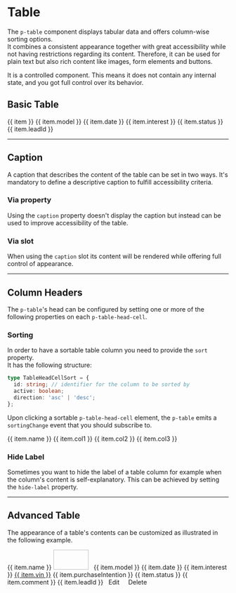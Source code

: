 # Table

The `p-table` component displays tabular data and offers column-wise sorting options.  
It combines a consistent appearance together with great accessibility while not having restrictions regarding its content.
Therefore, it can be used for plain text but also rich content like images, form elements and buttons.

It is a controlled component. This means it does not contain any internal state, and you got full control over its behavior.

## Basic Table

<PlaygroundStatic :frameworks="basic">
  <p-table ref="tableBasic">
    <p-table-head>
      <p-table-head-row>
        <p-table-head-cell v-for="(item, index) in headBasic" :key="index">{{ item }}</p-table-head-cell>
      </p-table-head-row>
    </p-table-head>
    <p-table-body>
      <p-table-row v-for="(item, index) in dataBasic" :key="index">
        <p-table-cell>{{ item.model }}</p-table-cell>
        <p-table-cell>{{ item.date }}</p-table-cell>
        <p-table-cell>{{ item.interest }}</p-table-cell>
        <p-table-cell>{{ item.status }}</p-table-cell>
        <p-table-cell>{{ item.leadId }}</p-table-cell>
      </p-table-row>
    </p-table-body>
  </p-table>
</PlaygroundStatic>

---

## Caption

A caption that describes the content of the table can be set in two ways. 
It's mandatory to define a descriptive caption to fulfill accessibility criteria.

### Via property

Using the `caption` property doesn't display the caption but instead can be used to improve accessibility of the table.  

<Playground :markup="captionProperty"></Playground>

### Via slot

When using the `caption` slot its content will be rendered while offering full control of appearance.  

<Playground :markup="captionSlot"></Playground>

---

## Column Headers

The `p-table`'s head can be configured by setting one or more of the following properties on each `p-table-head-cell`.

### Sorting

In order to have a sortable table column you need to provide the `sort` property.  
It has the following structure:

```ts
type TableHeadCellSort = {
  id: string; // identifier for the column to be sorted by
  active: boolean;
  direction: 'asc' | 'desc';
};
```

Upon clicking a sortable `p-table-head-cell` element, the `p-table` emits a `sortingChange` event that you should subscribe to.

<PlaygroundStatic :frameworks="sorting">
  <p-table ref="tableSorting">
    <p-table-head>
      <p-table-head-row>
        <p-table-head-cell v-for="(item, index) in headSorting" :key="index" ref="headCellsSorting">{{ item.name }}</p-table-head-cell>
      </p-table-head-row>
    </p-table-head>
    <p-table-body>
      <p-table-row v-for="(item, index) in dataSorting" :key="index">
        <p-table-cell>{{ item.col1 }}</p-table-cell>
        <p-table-cell>{{ item.col2 }}</p-table-cell>
        <p-table-cell>{{ item.col3 }}</p-table-cell>
      </p-table-row>
    </p-table-body>
  </p-table>
</PlaygroundStatic>

### Hide Label

Sometimes you want to hide the label of a table column for example when the column's content is self-explanatory. This can be achieved by setting the `hide-label` property.

<Playground :markup="hideLabel"></Playground>

---

## Advanced Table

The appearance of a table's contents can be customized as illustrated in the following example. 

<PlaygroundStatic :frameworks="advanced">
  <p-table ref="tableAdvanced">
    <p-table-head>
      <p-table-head-row>
        <p-table-head-cell v-for="(item, index) in headAdvanced" :key="index" ref="headCellsAdvanced">{{ item.name }}</p-table-head-cell>
      </p-table-head-row>
    </p-table-head>
    <p-table-body>
      <p-table-row v-for="(item, index) in dataAdvanced" :key="index">
        <p-table-cell>
          <p-flex>
            <p-flex-item>
              <img :src="item.imageUrl" width="80" height="45" style="margin-right: 0.5rem" alt="">
            </p-flex-item>
            <p-flex-item>
              <p-text weight="semibold">{{ item.model }}</p-text>
              <p-text size="x-small">{{ item.date }}</p-text>
            </p-flex-item>
          </p-flex>
        </p-table-cell>
        <p-table-cell>{{ item.interest }}</p-table-cell>
        <p-table-cell><a href="https://porsche.com">{{ item.vin }}</a></p-table-cell>
        <p-table-cell>{{ item.purchaseIntention }}</p-table-cell>
        <p-table-cell>{{ item.status }}</p-table-cell>
        <p-table-cell style="min-width: 10rem; white-space: normal;">{{ item.comment }}</p-table-cell>
        <p-table-cell>{{ item.leadId }}</p-table-cell>
        <p-table-cell>
          <p-button-pure icon="edit" style="padding: .5rem">Edit</p-button-pure>
          <p-button-pure icon="delete" style="padding: .5rem">Delete</p-button-pure>
        </p-table-cell>
      </p-table-row>
    </p-table-body>
  </p-table>
</PlaygroundStatic>


<script lang="ts">
import Vue from 'vue';
import Component from 'vue-class-component';
import { dataBasic, headBasic, dataSorting, headSorting, dataAdvanced, headAdvanced, getTableCodeSamples } from '@porsche-design-system/shared';

@Component
export default class Code extends Vue {
  headBasic = headBasic;
  dataBasic = dataBasic;
  headSorting = headSorting;
  dataSorting = dataSorting;
  headAdvanced = headAdvanced;
  dataAdvanced = dataAdvanced;

  basic = getTableCodeSamples('example-basic');
  sorting = getTableCodeSamples('example-sorting');
  advanced = getTableCodeSamples('example-advanced');

  basicTableHead = `<p-table-head>
    <p-table-head-row>
      <p-table-head-cell>Column 1</p-table-head-cell>
      <p-table-head-cell>Column 2</p-table-head-cell>
      <p-table-head-cell>Column 3</p-table-head-cell>
    </p-table-head-row>
  </p-table-head>`;

  basicTableBodyRow = `<p-table-row>
      <p-table-cell>Cell 1</p-table-cell>
      <p-table-cell>Cell 2</p-table-cell>
      <p-table-cell>Cell 3</p-table-cell>
    </p-table-row>`;

  basicTableBody = `<p-table-body>
     ${this.basicTableBodyRow}
  </p-table-body>`;

  captionProperty = `<p-table caption="Some caption">
  ${this.basicTableHead}
  ${this.basicTableBody}
</p-table>`;

  captionSlot = `<p-table>
  <p-headline slot="caption" variant="headline-3">Some slotted caption</p-headline>
  ${this.basicTableHead}
  ${this.basicTableBody}
</p-table>`;

  hideLabel = `<p-table>
  <p-table-head>
    <p-table-head-row>
      <p-table-head-cell>Column 1</p-table-head-cell>
      <p-table-head-cell>Column 2</p-table-head-cell>
      <p-table-head-cell hide-label="true">Column 3</p-table-head-cell>
    </p-table-head-row>
  </p-table-head>
  ${this.basicTableBody}
</p-table>`;

  mounted(): void {
    this.syncHeadCellProperties();
    this.registerEvents();
  }

  registerEvents(): void {
    this.$refs.tableAdvanced.addEventListener('sortingChange', (e) => {
      const { id, direction } = e.detail;
      this.headAdvanced = this.headAdvanced.map((x) => ({ ...x, active: false, ...(x.id === id && e.detail) }));
      this.dataAdvanced = [...this.dataAdvanced].sort((a, b) => (direction === 'asc' ? a[id].localeCompare(b[id]) : b[id].localeCompare(a[id])));
      this.syncHeadCellProperties();
    });

    this.$refs.tableSorting.addEventListener('sortingChange', (e) => {
      const { id, direction } = e.detail;
      this.headSorting = this.headSorting.map((x) => ({ ...x, active: false, ...(x.id === id && e.detail) }));
      this.dataSorting = [...this.dataSorting].sort((a, b) => (direction === 'asc' ? a[id].localeCompare(b[id]) : b[id].localeCompare(a[id])));
      this.syncHeadCellProperties();
    });
  }

  syncHeadCellProperties(): void {
    this.$refs.headCellsAdvanced.forEach((cell, i) => {
      cell.sort = this.headAdvanced[i];
      cell.hideLabel = this.headAdvanced[i].hideLabel;
    });

    this.$refs.headCellsSorting.forEach((cell, i) => {
      cell.sort = this.headSorting[i];
    });
  }
}
</script>
